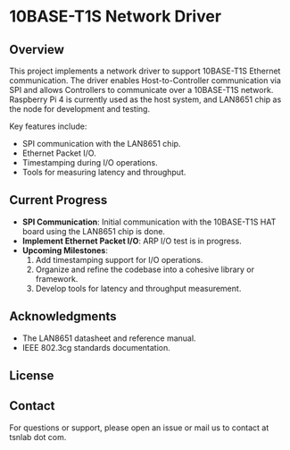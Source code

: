 # 10BASE-T1S Network Driver

## Overview

This project implements a network driver to support 10BASE-T1S Ethernet communication. The driver enables Host-to-Controller communication via SPI and allows Controllers to communicate over a 10BASE-T1S network. Raspberry Pi 4 is currently used as the host system, and LAN8651 chip as the node for development and testing.

Key features include:
- SPI communication with the LAN8651 chip.
- Ethernet Packet I/O.
- Timestamping during I/O operations.
- Tools for measuring latency and throughput.

## Current Progress
- **SPI Communication**: Initial communication with the 10BASE-T1S HAT board using the LAN8651 chip is done.
- **Implement Ethernet Packet I/O**: ARP I/O test is in progress.
- **Upcoming Milestones**:
  1. Add timestamping support for I/O operations.
  2. Organize and refine the codebase into a cohesive library or framework.
  3. Develop tools for latency and throughput measurement.

## Acknowledgments
- The LAN8651 datasheet and reference manual.
- IEEE 802.3cg standards documentation.

## License


## Contact
For questions or support, please open an issue or mail us to contact at tsnlab dot com.